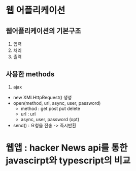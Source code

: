 # 웹 어플리케이션
## 웹어플리케이션의 기본구조
1. 입력
2. 처리
3. 출력

## 사용한 methods 
1. ajax
- new XMLHttpRequest() 생성
- open(method, url, async, user, password) 
	- method : get post put delete
	- url : url
	- async, user, password  (opt)
- send() : 요청을 전송 -> 즉시반환


# 웹앱 : hacker News api를 통한 javascirpt와 typescript의 비교